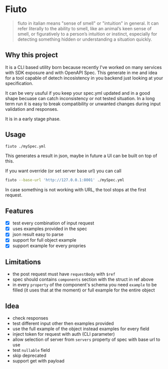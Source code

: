 # Fiuto

> fiuto in italian means "sense of smell" or "intuition" in general. It can refer literally to the ability to smell, like an animal’s keen sense of smell, or figuratively to a person’s intuition or instinct, especially for detecting something hidden or understanding a situation quickly.

## Why this project

It is a CLI based utility born because recently I've worked on many services with SDK exposure and with OpenAPI Spec.
This generate in me and idea for a tool capable of detech incosistency in you backend just looking at your specification.

It can be very usuful if you keep your spec.yml updated and in a good shape becuase can catch inconsistency or not tested situation. In a long term run it is easy to break compatibility or unwanted changes during input validation and responses.

It is in a early stage phase.

## Usage

```zsh
fiuto ./mySpec.yml
```

This generates a result in json, maybe in future a UI can be built on top of this.

If you want override (or set server base url) you can call 
```zsh
fiuto --base-url 'http://127.0.0.1:8001' ./mySpec.yml
```

In case something is not working with URL, the tool stops at the first request.

## Features

- [x] test every combination of input request
- [x] uses examples provided in the spec
- [x] json result easy to parse
- [x] support for full object example
- [x] support example for every propries

## Limitations

- the post request must have `requestBody` with `$ref`
- spec should contains `components` section with the struct in ref above
- in every `property` of the component's schema you need `example` to be filled (it uses that at the moment) or full example for the entire object

## Idea

- check responses
- test different input other then examples provided
- use the full example of the object instead examples for every field
- inject token for request with auth (CLI parameter)
- allow selection of server from `servers` property of spec with base url to use
- test `nullable` field
- skip deprecated
- support get with payload
